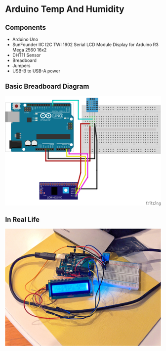 # Arduino Temp And Humidity

## Components
* Arduino Uno
* SunFounder IIC I2C TWI 1602 Serial LCD Module Display for Arduino R3 Mega 2560 16x2
* DHT11 Sensor
* Breadboard
* Jumpers
* USB-B to USB-A power


## Basic Breadboard Diagram
![Basic Breadboard Diagram](https://github.com/Ethanb00/Arduino-Temp-And-Humidity/blob/main/tempAndHumidty_bb.png)

## In Real Life

![In Real Life](https://github.com/Ethanb00/Arduino-Temp-And-Humidity/blob/main/buildPic.jpg)
